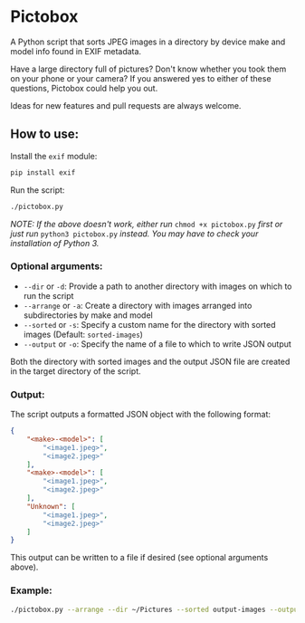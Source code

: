 # Pictobox

A Python script that sorts JPEG images in a directory by device make and model info found in EXIF metadata.

Have a large directory full of pictures? Don't know whether you took them on your phone or your camera? If you answered yes to either of these questions, Pictobox could help you out.

Ideas for new features and pull requests are always welcome.

## How to use:

Install the `exif` module:
```sh
pip install exif
```
Run the script:
```sh
./pictobox.py
```

*NOTE: If the above doesn't work, either run* `chmod +x pictobox.py` *first or just run* `python3 pictobox.py` *instead. You may have to check your installation of Python 3.*

### Optional arguments:
- `--dir` or `-d`: Provide a path to another directory with images on which to run the script
- `--arrange` or `-a`: Create a directory with images arranged into subdirectories by make and model
- `--sorted` or `-s`: Specify a custom name for the directory with sorted images (Default: `sorted-images`)
- `--output` or `-o`: Specify the name of a file to which to write JSON output

Both the directory with sorted images and the output JSON file are created in the target directory of the script.

### Output:
The script outputs a formatted JSON object with the following format:
```json
{
    "<make>-<model>": [
        "<image1.jpeg>",
        "<image2.jpeg>"
    ],
    "<make>-<model>": [
        "<image1.jpeg>",
        "<image2.jpeg>"
    ],
    "Unknown": [
        "<image1.jpeg>",
        "<image2.jpeg>"
    ]
}
```

This output can be written to a file if desired (see optional arguments above).

### Example:
```sh
./pictobox.py --arrange --dir ~/Pictures --sorted output-images --output output.json
```
